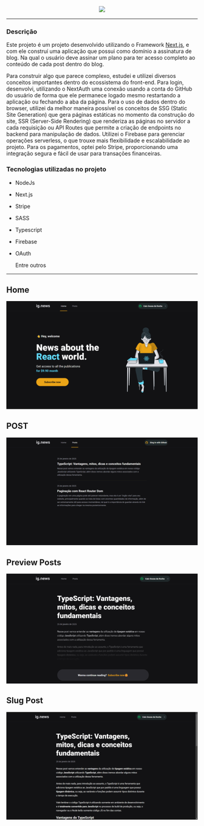 <p align="center">
 <img src="https://blogjavascript.com.br/_next/image?url=https%3A%2F%2Fimages.prismic.io%2Fblogjavascript%2F3ee315ca-b58e-470d-a944-972714f63ae8_3.jpg%3Fauto%3Dcompress%2Cformat&w=3840&q=75" width=400px/>
</p>

---

### Descrição

Este projeto é um projeto desenvolvido utilizando o Framework <a href="https://nextjs.org/">Next.js</a>, e com ele construí uma aplicação que possui como domínio a assinatura de blog. Na qual o usuário deve assinar um plano para ter acesso completo ao conteúdo de cada post dentro do blog.

Para construir algo que parece complexo, estudei e utilizei diversos conceitos importantes dentro do ecossistema do front-end. Para login, desenvolvi, utilizando o NextAuth uma conexão usando a conta do GitHub do usuário de forma que ele permanece logado mesmo restartando a aplicação ou fechando a aba da página. Para o uso de dados dentro do browser, utilizei da melhor maneira possível os conceitos de SSG (Static Site Generation) que gera páginas estáticas no momento da construção do site, SSR (Server-Side Rendering) que renderiza as páginas no servidor a cada requisição ou API Routes que permite a criação de endpoints no backend para manipulação de dados. Utilizei o Firebase para gerenciar operações serverless, o que trouxe mais flexibilidade e escalabilidade ao projeto. Para os pagamentos, optei pelo Stripe, proporcionando uma integração segura e fácil de usar para transações financeiras.

### Tecnologias utilizadas no projeto

- NodeJs
- Next.js
- Stripe
- SASS
- Typescript
- Firebase
- OAuth

  Entre outros

---

## Home

![Tela Inicial](./imgs_readme/home.png)

## POST

![Posts](./imgs_readme/posts.png)

## Preview Posts

![Preview Post](./imgs_readme/preview-post.png)

## Slug Post

![Slug Post](./imgs_readme/slug-post.png)
